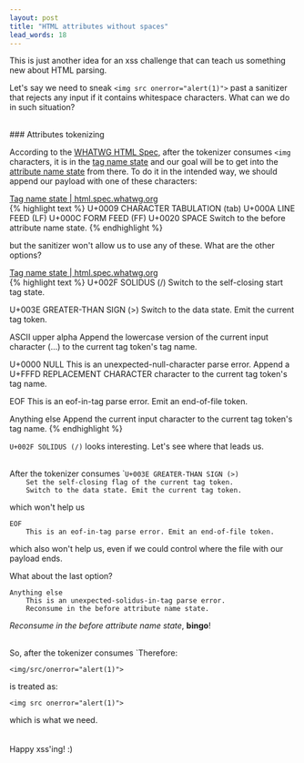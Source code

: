 ```yaml
---
layout: post
title: "HTML attributes without spaces"
lead_words: 18
---
```


<style>

figure.highlight {
	margin-top: 25px;
	margin-bottom: 25px;
}

</style>

This is just another idea for an xss challenge that can teach us something new about HTML parsing.

Let's say we need to sneak `<img src onerror="alert(1)">` past a sanitizer that rejects any input if it contains whitespace characters. What can we do in such situation?

<br>
### Attributes tokenizing

According to the [WHATWG HTML Spec](https://html.spec.whatwg.org/), after the tokenizer consumes `<img` characters, it is in the [tag name state](https://html.spec.whatwg.org/multipage/parsing.html#tag-name-state) and our goal will be to get into the [attribute name state](https://html.spec.whatwg.org/multipage/parsing.html#attribute-name-state) from there. To do it in the intended way, we should append our payload with one of these characters:

<div class="filename"><a href="https://html.spec.whatwg.org/multipage/parsing.html#tag-name-state" target="blank">Tag name state 
 | html.spec.whatwg.org</a></div>
{% highlight text %}
U+0009 CHARACTER TABULATION (tab)
U+000A LINE FEED (LF)
U+000C FORM FEED (FF)
U+0020 SPACE
    Switch to the before attribute name state.
{% endhighlight %}

but the sanitizer won't allow us to use any of these. What are the other options?

<div class="filename"><a href="https://html.spec.whatwg.org/multipage/parsing.html#tag-name-state" target="blank">Tag name state 
 | html.spec.whatwg.org</a></div>
{% highlight text %}
U+002F SOLIDUS (/)
    Switch to the self-closing start tag state.

U+003E GREATER-THAN SIGN (>)
    Switch to the data state. Emit the current tag token.

ASCII upper alpha
    Append the lowercase version of the current input character
    (...) to the current tag token's tag name.

U+0000 NULL
    This is an unexpected-null-character parse error. 
    Append a U+FFFD REPLACEMENT CHARACTER character
        to the current tag token's tag name.

EOF
    This is an eof-in-tag parse error. Emit an end-of-file token.

Anything else
    Append the current input character to the current tag token's tag name.
{% endhighlight %}

`U+002F SOLIDUS (/)` looks interesting. Let's see where that leads us.


<br>
After the tokenizer consumes `<img/` it is in the [self-closing tag state](https://html.spec.whatwg.org/multipage/parsing.html#self-closing-start-tag-state) and then we can try: 

```
U+003E GREATER-THAN SIGN (>)
    Set the self-closing flag of the current tag token. 
    Switch to the data state. Emit the current tag token.
```

which won't help us

```
EOF
    This is an eof-in-tag parse error. Emit an end-of-file token.
```

which also won't help us, even if we could control where the file with our payload ends.

What about the last option?

```
Anything else
    This is an unexpected-solidus-in-tag parse error.
    Reconsume in the before attribute name state.
```

*Reconsume in the before attribute name state*, **bingo**!

<br>
So, after the tokenizer consumes `<img` and `/`, it ends up in **the same state** as it would after consuming `<img` and a space!

Therefore:

```
<img/src/onerror="alert(1)">
```

is treated as:

```
<img src onerror="alert(1)">
```

which is what we need.
<br>
<br>
<br>
Happy xss'ing! :)